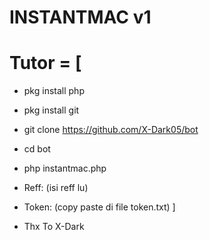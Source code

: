 # INSTANTMAC v1

# Tutor = [
* pkg install php
* pkg install git
* git clone https://github.com/X-Dark05/bot
* cd bot
* php instantmac.php
* Reff: (isi reff lu)
* Token: (copy paste di file token.txt) ]

* Thx To X-Dark

